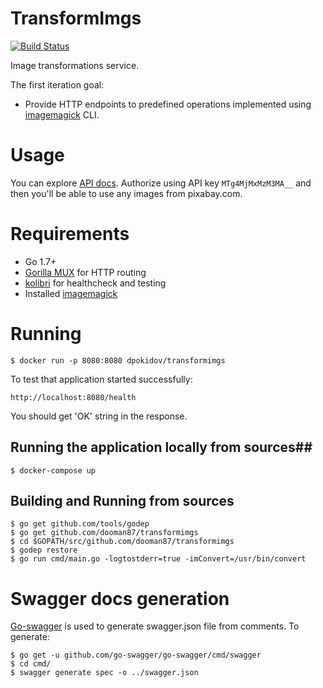 # TransformImgs

[![Build Status](https://travis-ci.org/dooman87/transformimgs.svg?branch=master)](https://travis-ci.org/dooman87/transformimgs)

Image transformations service.

The first iteration goal:

* Provide HTTP endpoints to predefined operations implemented using [imagemagick](http://imagemagick.org) CLI.

# Usage

You can explore [API docs](http://docs.pixboost.com/api/index.html). Authorize using 
API key `MTg4MjMxMzM3MA__` and then you'll be able to use any images from pixabay.com.

# Requirements

* Go 1.7+
* [Gorilla MUX](https://github.com/gorilla/mux) for HTTP routing
* [kolibri](https://github.com/dooman87/kolibri) for healthcheck and testing
* Installed [imagemagick](http://imagemagick.org)

# Running

```
$ docker run -p 8080:8080 dpokidov/transformimgs
```

To test that application started successfully:

`http://localhost:8080/health`

You should get 'OK' string in the response.

## Running the application locally from sources##

```
$ docker-compose up
```

## Building and Running from sources ##
```
$ go get github.com/tools/godep
$ go get github.com/dooman87/transformimgs
$ cd $GOPATH/src/github.com/dooman87/transformimgs
$ godep restore
$ go run cmd/main.go -logtostderr=true -imConvert=/usr/bin/convert
```

# Swagger docs generation #

[Go-swagger](https://goswagger.io) is used to generate swagger.json file from comments. To generate:

```
$ go get -u github.com/go-swagger/go-swagger/cmd/swagger
$ cd cmd/
$ swagger generate spec -o ../swagger.json
```